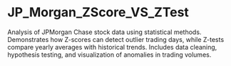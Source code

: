 # JP_Morgan_ZScore_VS_ZTest
Analysis of JPMorgan Chase stock data using statistical methods. Demonstrates how Z-scores can detect outlier trading days, while Z-tests compare yearly averages with historical trends. Includes data cleaning, hypothesis testing, and visualization of anomalies in trading volumes.
